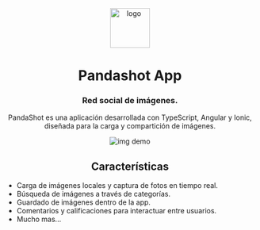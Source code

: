 <div align="center">
  
<img src="https://i.imgur.com/2wAjlkO.png" alt="logo" title="logo" width="80"/>

# Pandashot App

### Red social de imágenes.
PandaShot es una aplicación desarrollada con TypeScript, Angular y Ionic, diseñada para la carga y compartición de imágenes.

<img src="https://cayssa.s-ul.eu/c5uZaF3R" alt="img demo" title="img demo"/>

## Características

<div align="left">

* Carga de imágenes locales y captura de fotos en tiempo real.
* Búsqueda de imágenes a través de categorías.
* Guardado de imágenes dentro de la app.
* Comentarios y calificaciones para interactuar entre usuarios.
* Mucho mas...

</div>
</div>

